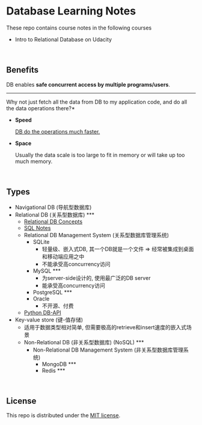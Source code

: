 # Database Learning Notes

These repo contains course notes in the following courses

* Intro to Relational Database on Udacity

<br>

## Benefits

DB enables **safe concurrent access by multiple programs/users**.

***

Why not just fetch all the data from DB to my application code, and do all the data operations there?*

* **Speed**

  <u>DB do the operations much faster.</u>

* **Space**

  Usually the data scale is too large to fit in memory or will take up too much memory.

<br>

## Types

* Navigational DB (导航型数据库)
* Relational DB (关系型数据库) ***
  * <a href="https://github.com/Ziang-Lu/Database-Learning-Notes/blob/master/1-Relational%20Database/1-Relational%20DB%20Concepts/Relational%20DB%20Concepts.md">Relational DB Concepts</a>
  * <a href="https://github.com/Ziang-Lu/Database-Learning-Notes/blob/master/1-Relational%20Database/2-SQL%20Notes/SQL%20Notes.md">SQL Notes</a>
  * Relational DB Management System (关系型数据库管理系统)
    * SQLite
      * 轻量级、嵌入式DB, 其一个DB就是一个文件 => 经常被集成到桌面和移动端应用之中
      * 不能承受高concurrency访问
    * MySQL ***
      * 为server-side设计的, 使用最广泛的DB server
      * 能承受高concurrency访问
    * PostgreSQL ***
    * Oracle
      * 不开源、付费
  * <a href="https://github.com/Ziang-Lu/Database-Learning-Notes/blob/master/1-Relational%20Database/3-Python%20DB-API/Python%20DB-API.md">Python DB-API</a>
* Key-value store (键-值存储)
  - 适用于数据类型相对简单, 但需要极高的retrieve和insert速度的嵌入式场景
  - Non-Relational DB (非关系型数据库) (NoSQL) ***
    - Non-Relational DB Management System (非关系型数据库管理系统)
      - MongoDB ***
      - Redis ***

<br>

## License

This repo is distributed under the <a href="https://github.com/Ziang-Lu/Database-Learning-Notes/blob/master/LICENSE">MIT license</a>.

